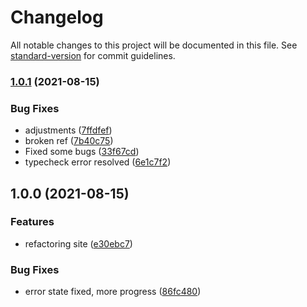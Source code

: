 # Changelog

All notable changes to this project will be documented in this file. See [standard-version](https://github.com/conventional-changelog/standard-version) for commit guidelines.

### [1.0.1](https://github.com/claytonfbell/expendas3/compare/v1.0.0...v1.0.1) (2021-08-15)


### Bug Fixes

* adjustments ([7ffdfef](https://github.com/claytonfbell/expendas3/commit/7ffdfef9a0fdb634ce9e12d4bda9d36d8eac9ce6))
* broken ref ([7b40c75](https://github.com/claytonfbell/expendas3/commit/7b40c75845531c2b06fe130d170d6a939a9c8c73))
* Fixed some bugs ([33f67cd](https://github.com/claytonfbell/expendas3/commit/33f67cdf49fee63a49a66cf8993183cb3aad8a03))
* typecheck error resolved ([6e1c7f2](https://github.com/claytonfbell/expendas3/commit/6e1c7f2572fbf42682c9be75dc8091b70b821e2d))

## 1.0.0 (2021-08-15)


### Features

* refactoring site ([e30ebc7](https://github.com/claytonfbell/expendas3/commit/e30ebc7bb4bfe5af19cdcaf4e77aba4eb49ca6b0))


### Bug Fixes

* error state fixed, more progress ([86fc480](https://github.com/claytonfbell/expendas3/commit/86fc480138e2c2bb0b02afab9611bf562f9fa503))
